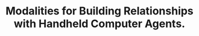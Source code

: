 ---
name: "Modalities For Building Relationships With Handheld"
title: "Modalities for Building Relationships with Handheld Computer Agents."
project: null
event: "Proceedings of the ACM SIGCHI Conference on Human Factors in Computing Systems (CHI), Montreal, Canada."
authors:
- name: "Bickmore, T."
- name: "Mauer, D."
year: 2006
resources:
- name: "06_CHI_BTMD"
  src: "06_CHI_BTMD.pdf"
external_url: null
draft: false 
headless: true
---
